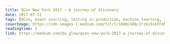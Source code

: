 ```yaml
---
title: QCon New York 2017 — A journey of discovery
date: 2017-07-11
tags: [QCon, event sourcing, testing in production, machine learning, software development]
coverImage: https://cdn-images-1.medium.com/fit/t/1600/480/1*zbs5skFFXNK4H92akcGPlg.jpeg
readingtime: 3
link: https://medium.com/@u_glow/qcon-new-york-2017-a-journey-of-discovery-51f4775f177c
---
```

